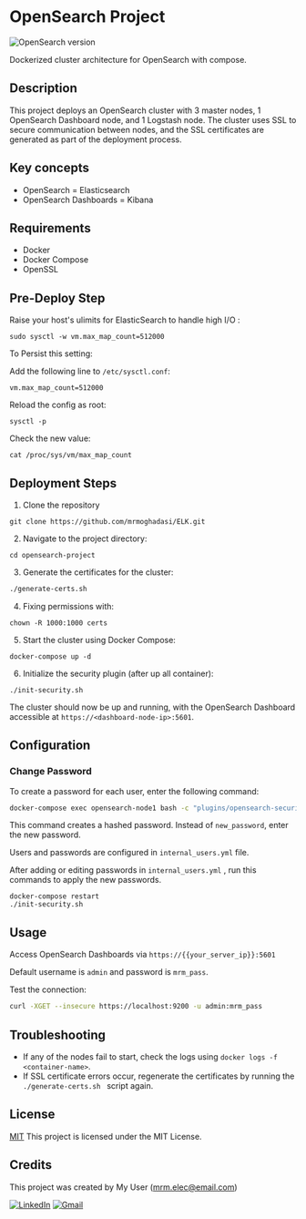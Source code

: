 # OpenSearch Project

![OpenSearch version](https://img.shields.io/badge/OpenSearch%20version-2.6.0-blue)

Dockerized cluster architecture for OpenSearch with compose.

## Description

This project deploys an OpenSearch cluster with 3 master nodes, 1 OpenSearch Dashboard node, and 1 Logstash node. The cluster uses SSL to secure communication between nodes, and the SSL certificates are generated as part of the deployment process.


## Key concepts

- OpenSearch = Elasticsearch
- OpenSearch Dashboards = Kibana

## Requirements

- Docker
- Docker Compose
- OpenSSL

## Pre-Deploy Step

Raise your host's ulimits for ElasticSearch to handle high I/O :

```
sudo sysctl -w vm.max_map_count=512000
```

To Persist this setting: 

Add the following line to `/etc/sysctl.conf`:

```
vm.max_map_count=512000
```

Reload the config as root:

```
sysctl -p
```

Check the new value:

```
cat /proc/sys/vm/max_map_count
```

## Deployment Steps

1. Clone the repository
```
git clone https://github.com/mrmoghadasi/ELK.git
```
2. Navigate to the project directory:
```
cd opensearch-project
```

3. Generate the certificates for the cluster:

```bash
./generate-certs.sh
```

4. Fixing permissions with:
```
chown -R 1000:1000 certs
```

5. Start the cluster using Docker Compose:
```
docker-compose up -d
```

6. Initialize the security plugin (after up all container):

```
./init-security.sh
```



The cluster should now be up and running, with the OpenSearch Dashboard accessible at `https://<dashboard-node-ip>:5601`.


## Configuration


### Change Password

To create a password for each user, enter the following command: 
```bash
docker-compose exec opensearch-node1 bash -c "plugins/opensearch-security/tools/hash.sh -p new_password"
```
This command creates a hashed password. Instead of `new_password`, enter the new password.

Users and passwords are configured in `internal_users.yml` file.

After adding or editing passwords in `internal_users.yml` , run this commands to apply the new passwords.

```
docker-compose restart
./init-security.sh
```

## Usage
Access OpenSearch Dashboards via `https://{{your_server_ip}}:5601`

Default username is `admin` and password is `mrm_pass`.


Test the connection:

```bash
curl -XGET --insecure https://localhost:9200 -u admin:mrm_pass
```

## Troubleshooting

- If any of the nodes fail to start, check the logs using `docker logs -f <container-name>`.
- If SSL certificate errors occur, regenerate the certificates by running the `./generate-certs.sh
` script again.

## License

[MIT](https://choosealicense.com/licenses/mit/) 
This project is licensed under the MIT License.

## Credits

This project was created by My User (mrm.elec@email.com)

[![LinkedIn](https://img.shields.io/badge/-LinkedIn-blue?style=flat-square&logo=Linkedin&logoColor=white&link=https://www.linkedin.com/in/mohamad-reza-moghadasi-5755b959/)](https://www.linkedin.com/in/mohamad-reza-moghadasi-5755b959/) [![Gmail](https://img.shields.io/badge/-Gmail-red?style=flat-square&logo=Gmail&logoColor=white&link=mailto:mrm.elec@gmail.com)](mailto:mrm.elec@gmail.com)
